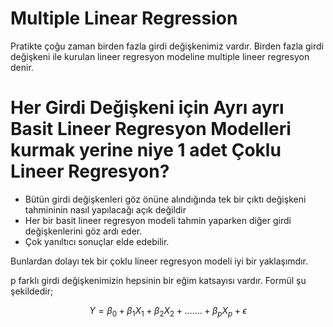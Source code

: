 # Multiple Linear Regression
Pratikte çoğu zaman birden fazla girdi değişkenimiz vardır. Birden fazla girdi değişkeni ile kurulan lineer regresyon modeline multiple lineer regresyon denir.
# Her Girdi Değişkeni için Ayrı ayrı Basit Lineer Regresyon Modelleri kurmak yerine niye 1 adet Çoklu Lineer Regresyon?
* Bütün girdi değişkenleri göz önüne alındığında tek bir çıktı değişkeni tahmininin nasıl yapılacağı açık değildir
* Her bir basit lineer regresyon modeli tahmin yaparken diğer girdi değişkenlerini göz ardı eder.
* Çok yanıltıcı sonuçlar elde edebilir.

Bunlardan dolayı tek bir çoklu lineer regresyon modeli iyi bir yaklaşımdır.

p farklı girdi değişkenimizin hepsinin bir eğim katsayısı vardır. Formül şu şekildedir;

```math
Y = \beta_0 + \beta_1 X_1 + \beta_2 X_2 + ....... + \beta_p X_p + \epsilon
```


